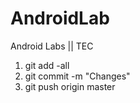 AndroidLab
==========

Android Labs || TEC

1.	git add -all
2.	git commit -m "Changes"
3.	git push origin master